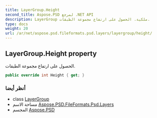 ```yaml
---
title: LayerGroup.Height
second_title: Aspose.PSD لمرجع .NET API
description: LayerGroup ملكية. الحصول على ارتفاع مجموعة الطبقات.
type: docs
weight: 20
url: /ar/net/aspose.psd.fileformats.psd.layers/layergroup/height/
---
```

## LayerGroup.Height property

الحصول على ارتفاع مجموعة الطبقات.

```csharp
public override int Height { get; }
```

### أنظر أيضا

* class [LayerGroup](../)
* مساحة الاسم [Aspose.PSD.FileFormats.Psd.Layers](../../layergroup/)
* المجسم [Aspose.PSD](../../../)



